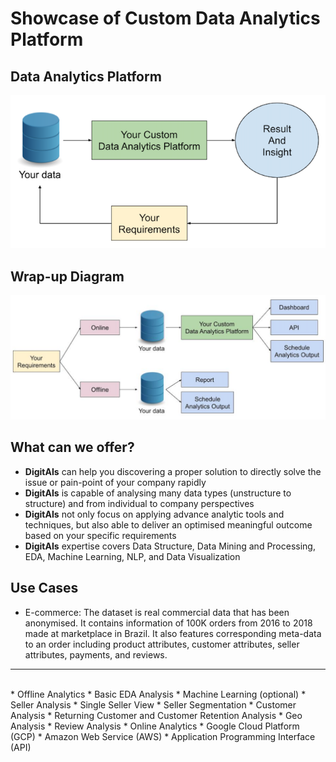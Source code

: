 # Showcase of Custom Data Analytics Platform

## Data Analytics Platform
![](img/DAP.png)

## Wrap-up Diagram
![](img/CDAPD.png)

## What can we offer?
* **DigitAIs** can help you discovering a proper solution to directly solve the issue or pain-point of your company rapidly
* **DigitAIs** is capable of analysing many data types (unstructure to structure) and from individual to company perspectives
* **DigitAIs** not only focus on applying advance analytic tools and techniques, but also able to deliver an optimised meaningful outcome based on your specific requirements
* **DigitAIs** expertise covers Data Structure, Data Mining and Processing, EDA, Machine Learning, NLP, and Data Visualization

## Use Cases
* E-commerce: The dataset is real commercial data that has been anonymised. It contains information of 100K orders from 2016 to 2018 made at marketplace in Brazil. It also features corresponding meta-data to an order including product attributes, customer attributes, seller attributes, payments, and reviews.

---
<br>
* Offline Analytics
  * Basic EDA Analysis
  * Machine Learning (optional)
  * Seller Analysis
    * Single Seller View
    * Seller Segmentation
  * Customer Analysis
    * Returning Customer and Customer Retention Analysis
  * Geo Analysis
  * Review Analysis
* Online Analytics
  * Google Cloud Platform (GCP)
  * Amazon Web Service (AWS)
  * Application Programming Interface (API)
